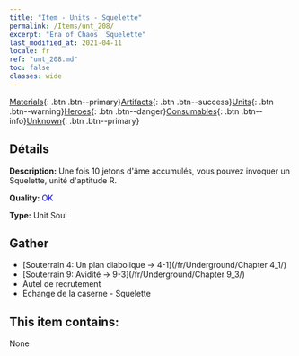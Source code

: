 ```yaml
---
title: "Item - Units - Squelette"
permalink: /Items/unt_208/
excerpt: "Era of Chaos  Squelette"
last_modified_at: 2021-04-11
locale: fr
ref: "unt_208.md"
toc: false
classes: wide
---
```

 [Materials](/fr/Items/){: .btn .btn--primary}[Artifacts](/fr/Items/Artifacts/){: .btn .btn--success}[Units](/fr/Items/Units/){: .btn .btn--warning}[Heroes](/fr/Items/Heroes/){: .btn .btn--danger}[Consumables](/fr/Items/Consumables/){: .btn .btn--info}[Unknown](/fr/Items/Unknown/){: .btn .btn--primary}

## Détails
 **Description:** Une fois 10 jetons d'âme accumulés, vous pouvez invoquer un Squelette, unité d'aptitude R.

 **Quality:** <span style="color: #0000CD">OK</span>

 **Type:** Unit Soul

## Gather

*    [Souterrain 4: Un plan diabolique -> 4-1](/fr/Underground/Chapter 4_1/) 
*    [Souterrain 9: Avidité -> 9-3](/fr/Underground/Chapter 9_3/) 
*    Autel de recrutement 
*    Échange de la caserne - Squelette 

## This item contains:

  None

